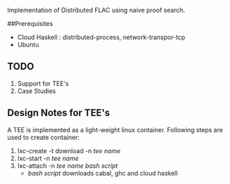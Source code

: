 Implementation of Distributed FLAC using naive proof search.

##Prerequisites


* Cloud Haskell : distributed-process, network-transpor-tcp
* Ubuntu


## TODO


1. Support for TEE's
2. Case Studies


## Design Notes for TEE's


A TEE is implemented as a light-weight linux container. Following steps are used to create container:

1. lxc-create -t download -n _tee name_
2. lxc-start -n _tee name_
3. lxc-attach -n _tee name_ _bash script_
   * _bash script_ downloads cabal, ghc and cloud haskell
